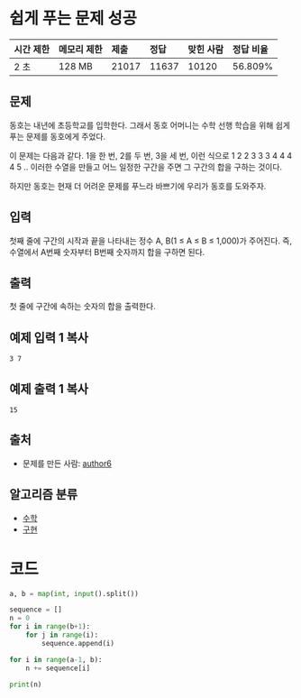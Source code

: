 # 쉽게 푸는 문제 성공

| 시간 제한 | 메모리 제한 | 제출  | 정답  | 맞힌 사람 | 정답 비율 |
| :-------- | :---------- | :---- | :---- | :-------- | :-------- |
| 2 초      | 128 MB      | 21017 | 11637 | 10120     | 56.809%   |

## 문제

동호는 내년에 초등학교를 입학한다. 그래서 동호 어머니는 수학 선행 학습을 위해 쉽게 푸는 문제를 동호에게 주었다.

이 문제는 다음과 같다. 1을 한 번, 2를 두 번, 3을 세 번, 이런 식으로 1 2 2 3 3 3 4 4 4 4 5 .. 이러한 수열을 만들고 어느 일정한 구간을 주면 그 구간의 합을 구하는 것이다.

하지만 동호는 현재 더 어려운 문제를 푸느라 바쁘기에 우리가 동호를 도와주자.

## 입력

첫째 줄에 구간의 시작과 끝을 나타내는 정수 A, B(1 ≤ A ≤ B ≤ 1,000)가 주어진다. 즉, 수열에서 A번째 숫자부터 B번째 숫자까지 합을 구하면 된다.

## 출력

첫 줄에 구간에 속하는 숫자의 합을 출력한다.

## 예제 입력 1 복사

```
3 7
```

## 예제 출력 1 복사

```
15
```

## 출처

- 문제를 만든 사람: [author6](https://www.acmicpc.net/user/author6)

## 알고리즘 분류

- [수학](https://www.acmicpc.net/problem/tag/124)
- [구현](https://www.acmicpc.net/problem/tag/102)



# 코드

```python
a, b = map(int, input().split())

sequence = []
n = 0
for i in range(b+1):
    for j in range(i):
        sequence.append(i)

for i in range(a-1, b):
    n += sequence[i]

print(n)
```

